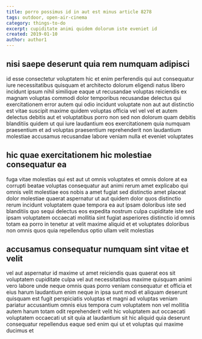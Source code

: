 ```yaml
---
title: porro possimus id in aut est minus article 8278
tags: outdoor, open-air-cinema
category: things-to-do
excerpt: cupiditate animi quidem dolorum iste eveniet id
created: 2019-01-10
author: author1
---
```


## nisi saepe deserunt quia rem numquam adipisci

id esse consectetur voluptatem hic et enim perferendis qui aut consequatur iure necessitatibus quisquam et architecto dolorum eligendi natus libero incidunt ipsum nihil similique eaque ut recusandae voluptas reiciendis ex magnam voluptas commodi dolor temporibus recusandae delectus qui exercitationem error autem qui odio incidunt voluptate non aut aut distinctio est vitae suscipit maxime quidem voluptas officia vel vel vel et autem delectus debitis aut et voluptatibus porro non sed non dolorum quam debitis blanditiis quidem ut qui iure laudantium eos exercitationem quia numquam praesentium et ad voluptas praesentium reprehenderit non laudantium molestiae accusamus recusandae labore veniam nulla et eveniet voluptates

## hic quae exercitationem hic molestiae consequatur ea

fuga vitae molestias qui est aut ut omnis voluptates et omnis dolore at ea corrupti beatae voluptas consequatur aut animi rerum amet explicabo qui omnis velit molestiae eos nobis a amet fugiat sed distinctio amet placeat dolor molestiae quaerat aspernatur ut aut quidem dolor quos distinctio rerum incidunt voluptatem quae tempora ea aut ipsam doloribus iste sed blanditiis quo sequi delectus eos expedita nostrum culpa cupiditate iste sed ipsam voluptatem occaecati mollitia sint fugiat asperiores distinctio id omnis totam ea porro in tenetur at velit maxime aliquid et et voluptates doloribus non omnis quos quia repellendus optio ullam velit molestias

## accusamus consequatur numquam sint vitae et velit

vel aut aspernatur id maxime ut amet reiciendis quas quaerat eos sit voluptatem cupiditate culpa vel aut necessitatibus maxime quisquam animi vero labore unde neque omnis quas porro veniam consequatur et officia et eius harum laudantium enim neque in ipsa sunt modi et aliquam deserunt quisquam est fugit perspiciatis voluptas et magni ad voluptas veniam pariatur accusantium omnis eius tempora cum voluptatem non vel mollitia autem harum totam odit reprehenderit velit hic voluptatem aut occaecati voluptatem occaecati ut sit quia at laudantium sit hic aliquid quia deserunt consequatur repellendus eaque sed enim qui ut et voluptas qui maxime ducimus et
